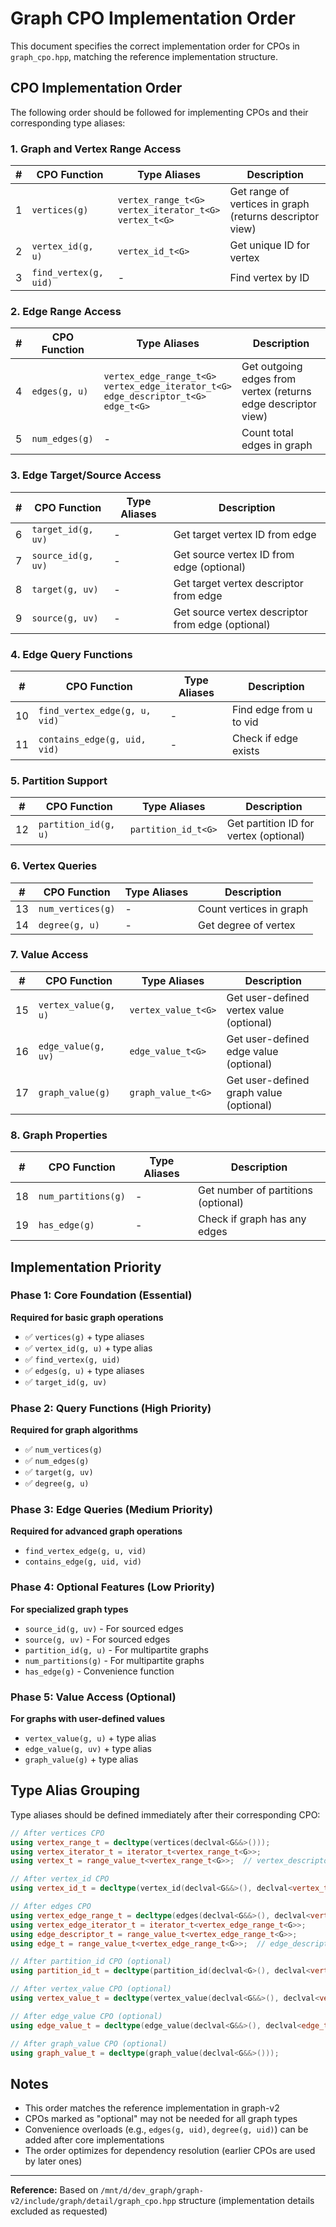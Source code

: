 # Graph CPO Implementation Order

This document specifies the correct implementation order for CPOs in `graph_cpo.hpp`, matching the reference implementation structure.

## CPO Implementation Order

The following order should be followed for implementing CPOs and their corresponding type aliases:

### 1. Graph and Vertex Range Access

| # | CPO Function | Type Aliases | Description |
|---|--------------|--------------|-------------|
| 1 | `vertices(g)` | `vertex_range_t<G>`<br>`vertex_iterator_t<G>`<br>`vertex_t<G>` | Get range of vertices in graph (returns descriptor view) |
| 2 | `vertex_id(g, u)` | `vertex_id_t<G>` | Get unique ID for vertex |
| 3 | `find_vertex(g, uid)` | - | Find vertex by ID |

### 2. Edge Range Access

| # | CPO Function | Type Aliases | Description |
|---|--------------|--------------|-------------|
| 4 | `edges(g, u)` | `vertex_edge_range_t<G>`<br>`vertex_edge_iterator_t<G>`<br>`edge_descriptor_t<G>`<br>`edge_t<G>` | Get outgoing edges from vertex (returns edge descriptor view) |
| 5 | `num_edges(g)` | - | Count total edges in graph |

### 3. Edge Target/Source Access

| # | CPO Function | Type Aliases | Description |
|---|--------------|--------------|-------------|
| 6 | `target_id(g, uv)` | - | Get target vertex ID from edge |
| 7 | `source_id(g, uv)` | - | Get source vertex ID from edge (optional) |
| 8 | `target(g, uv)` | - | Get target vertex descriptor from edge |
| 9 | `source(g, uv)` | - | Get source vertex descriptor from edge (optional) |

### 4. Edge Query Functions

| # | CPO Function | Type Aliases | Description |
|---|--------------|--------------|-------------|
| 10 | `find_vertex_edge(g, u, vid)` | - | Find edge from u to vid |
| 11 | `contains_edge(g, uid, vid)` | - | Check if edge exists |

### 5. Partition Support

| # | CPO Function | Type Aliases | Description |
|---|--------------|--------------|-------------|
| 12 | `partition_id(g, u)` | `partition_id_t<G>` | Get partition ID for vertex (optional) |

### 6. Vertex Queries

| # | CPO Function | Type Aliases | Description |
|---|--------------|--------------|-------------|
| 13 | `num_vertices(g)` | - | Count vertices in graph |
| 14 | `degree(g, u)` | - | Get degree of vertex |

### 7. Value Access

| # | CPO Function | Type Aliases | Description |
|---|--------------|--------------|-------------|
| 15 | `vertex_value(g, u)` | `vertex_value_t<G>` | Get user-defined vertex value (optional) |
| 16 | `edge_value(g, uv)` | `edge_value_t<G>` | Get user-defined edge value (optional) |
| 17 | `graph_value(g)` | `graph_value_t<G>` | Get user-defined graph value (optional) |

### 8. Graph Properties

| # | CPO Function | Type Aliases | Description |
|---|--------------|--------------|-------------|
| 18 | `num_partitions(g)` | - | Get number of partitions (optional) |
| 19 | `has_edge(g)` | - | Check if graph has any edges |

## Implementation Priority

### Phase 1: Core Foundation (Essential)
**Required for basic graph operations**
- ✅ `vertices(g)` + type aliases
- ✅ `vertex_id(g, u)` + type alias
- ✅ `find_vertex(g, uid)`
- ✅ `edges(g, u)` + type aliases
- ✅ `target_id(g, uv)`

### Phase 2: Query Functions (High Priority)
**Required for graph algorithms**
- ✅ `num_vertices(g)`
- ✅ `num_edges(g)`
- ✅ `target(g, uv)`
- ✅ `degree(g, u)`

### Phase 3: Edge Queries (Medium Priority)
**Required for advanced graph operations**
- `find_vertex_edge(g, u, vid)`
- `contains_edge(g, uid, vid)`

### Phase 4: Optional Features (Low Priority)
**For specialized graph types**
- `source_id(g, uv)` - For sourced edges
- `source(g, uv)` - For sourced edges
- `partition_id(g, u)` - For multipartite graphs
- `num_partitions(g)` - For multipartite graphs
- `has_edge(g)` - Convenience function

### Phase 5: Value Access (Optional)
**For graphs with user-defined values**
- `vertex_value(g, u)` + type alias
- `edge_value(g, uv)` + type alias
- `graph_value(g)` + type alias

## Type Alias Grouping

Type aliases should be defined immediately after their corresponding CPO:

```cpp
// After vertices CPO
using vertex_range_t = decltype(vertices(declval<G&&>()));
using vertex_iterator_t = iterator_t<vertex_range_t<G>>;
using vertex_t = range_value_t<vertex_range_t<G>>;  // vertex_descriptor<Iter>

// After vertex_id CPO
using vertex_id_t = decltype(vertex_id(declval<G&&>(), declval<vertex_t<G>>()));

// After edges CPO
using vertex_edge_range_t = decltype(edges(declval<G&&>(), declval<vertex_t<G>>()));
using vertex_edge_iterator_t = iterator_t<vertex_edge_range_t<G>>;
using edge_descriptor_t = range_value_t<vertex_edge_range_t<G>>;
using edge_t = range_value_t<vertex_edge_range_t<G>>;  // edge_descriptor<EdgeIter, VertexIter>

// After partition_id CPO (optional)
using partition_id_t = decltype(partition_id(declval<G>(), declval<vertex_t<G>>()));

// After vertex_value CPO (optional)
using vertex_value_t = decltype(vertex_value(declval<G&&>(), declval<vertex_t<G>>()));

// After edge_value CPO (optional)
using edge_value_t = decltype(edge_value(declval<G&&>(), declval<edge_t<G>>()));

// After graph_value CPO (optional)
using graph_value_t = decltype(graph_value(declval<G&&>()));
```

## Notes

- This order matches the reference implementation in graph-v2
- CPOs marked as "optional" may not be needed for all graph types
- Convenience overloads (e.g., `edges(g, uid)`, `degree(g, uid)`) can be added after core implementations
- The order optimizes for dependency resolution (earlier CPOs are used by later ones)

---

**Reference:** Based on `/mnt/d/dev_graph/graph-v2/include/graph/detail/graph_cpo.hpp` structure (implementation details excluded as requested)

